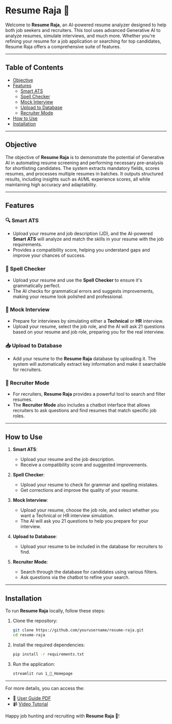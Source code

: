 
# Resume Raja 👑

Welcome to **Resume Raja**, an AI-powered resume analyzer designed to help both job seekers and recruiters. This tool uses advanced Generative AI to analyze resumes, simulate interviews, and much more. Whether you're refining your resume for a job application or searching for top candidates, Resume Raja offers a comprehensive suite of features.

---

## Table of Contents
- [Objective](#objective)
- [Features](#features)
  - [Smart ATS](#smart-ats)
  - [Spell Checker](#spell-checker)
  - [Mock Interview](#mock-interview)
  - [Upload to Database](#upload-to-database)
  - [Recruiter Mode](#recruiter-mode)
- [How to Use](#how-to-use)
- [Installation](#installation)

---

## Objective
The objective of **Resume Raja** is to demonstrate the potential of Generative AI in automating resume screening and performing necessary pre-analysis for shortlisting candidates. The system extracts mandatory fields, scores resumes, and processes multiple resumes in batches. It outputs structured results, including insights such as AI/ML experience scores, all while maintaining high accuracy and adaptability.

---

## Features

### 🔍 Smart ATS
- Upload your resume and job description (JD), and the AI-powered **Smart ATS** will analyze and match the skills in your resume with the job requirements.
- Provides a compatibility score, helping you understand gaps and improve your chances of success.
  
### 📝 Spell Checker
- Upload your resume and use the **Spell Checker** to ensure it's grammatically perfect.
- The AI checks for grammatical errors and suggests improvements, making your resume look polished and professional.

### 🎤 Mock Interview
- Prepare for interviews by simulating either a **Technical** or **HR** interview.
- Upload your resume, select the job role, and the AI will ask 21 questions based on your resume and job role, preparing you for the real interview.

### 📥 Upload to Database
- Add your resume to the **Resume Raja** database by uploading it. The system will automatically extract key information and make it searchable for recruiters.

### 👥 Recruiter Mode
- For recruiters, **Resume Raja** provides a powerful tool to search and filter resumes.
- The **Recruiter Mode** also includes a chatbot interface that allows recruiters to ask questions and find resumes that match specific job roles.

---

## How to Use
1. **Smart ATS**:
   - Upload your resume and the job description.
   - Receive a compatibility score and suggested improvements.

2. **Spell Checker**:
   - Upload your resume to check for grammar and spelling mistakes.
   - Get corrections and improve the quality of your resume.

3. **Mock Interview**:
   - Upload your resume, choose the job role, and select whether you want a Technical or HR interview simulation.
   - The AI will ask you 21 questions to help you prepare for your interview.

4. **Upload to Database**:
   - Upload your resume to be included in the database for recruiters to find.

5. **Recruiter Mode**:
   - Search through the database for candidates using various filters.
   - Ask questions via the chatbot to refine your search.

---

## Installation

To run **Resume Raja** locally, follow these steps:

1. Clone the repository:
    ```bash
    git clone https://github.com/yourusername/resume-raja.git
    cd resume-raja
    ```

2. Install the required dependencies:
    ```bash
    pip install -r requirements.txt
    ```

3. Run the application:
    ```bash
    streamlit run 1_👑_Homepage
    ```

---

For more details, you can access the:
- 📄 [User Guide PDF](#)
- 📹 [Video Tutorial](#)

Happy job hunting and recruiting with **Resume Raja** 👑!
